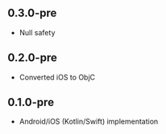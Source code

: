 ## 0.3.0-pre

* Null safety

## 0.2.0-pre

* Converted iOS to ObjC

## 0.1.0-pre

* Android/iOS (Kotlin/Swift) implementation
